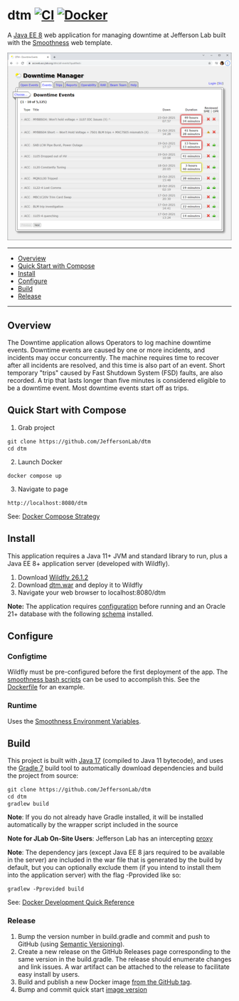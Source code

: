 # dtm [![CI](https://github.com/JeffersonLab/dtm/actions/workflows/ci.yml/badge.svg)](https://github.com/JeffersonLab/dtm/actions/workflows/ci.yml) [![Docker](https://img.shields.io/docker/v/slominskir/dtm?sort=semver&label=DockerHub)](https://hub.docker.com/r/slominskir/dtm)
A [Java EE 8](https://en.wikipedia.org/wiki/Jakarta_EE) web application for managing downtime at Jefferson Lab built with the [Smoothness](https://github.com/JeffersonLab/smoothness) web template.

![Screenshot](https://github.com/JeffersonLab/dtm/raw/main/Screenshot.png?raw=true "Screenshot")

---
 - [Overview](https://github.com/JeffersonLab/dtm#overview)
 - [Quick Start with Compose](https://github.com/JeffersonLab/dtm#quick-start-with-compose)
 - [Install](https://github.com/JeffersonLab/dtm#install) 
 - [Configure](https://github.com/JeffersonLab/dtm#configure)
 - [Build](https://github.com/JeffersonLab/dtm#build)
 - [Release](https://github.com/JeffersonLab/dtm#release)
---

## Overview
The Downtime application allows Operators to log machine downtime events.  Downtime events are caused by one or more incidents, and incidents may occur concurrently.  The machine requires time to recover after all incidents are resolved, and this time is also part of an event.  Short temporary "trips" caused by Fast Shutdown System (FSD) faults, are also recorded.   A trip that lasts longer than five minutes is considered eligible to be a downtime event.  Most downtime events start off as trips.

## Quick Start with Compose
1. Grab project
```
git clone https://github.com/JeffersonLab/dtm
cd dtm
```
2. Launch Docker
```
docker compose up
```
3. Navigate to page
```
http://localhost:8080/dtm
```
See: [Docker Compose Strategy](https://gist.github.com/slominskir/a7da801e8259f5974c978f9c3091d52c)

## Install
This application requires a Java 11+ JVM and standard library to run, plus a Java EE 8+ application server (developed with Wildfly).

   1. Download [Wildfly 26.1.2](https://www.wildfly.org/downloads/)
   1. Download [dtm.war](https://github.com/JeffersonLab/dtm/releases) and deploy it to Wildfly
   1. Navigate your web browser to localhost:8080/dtm

**Note:** The application requires [configuration](https://github.com/JeffersonLab/dtm#configure) before running and an Oracle 21+ database with the following [schema](https://github.com/JeffersonLab/dtm/tree/main/docker/oracle/setup) installed.

## Configure

### Configtime
Wildfly must be pre-configured before the first deployment of the app. The [smoothness bash scripts](https://github.com/JeffersonLab/smoothness#configtime) can be used to accomplish this. See the [Dockerfile](https://github.com/JeffersonLab/dtm/blob/main/Dockerfile) for an example.

### Runtime
Uses the [Smoothness Environment Variables](https://github.com/JeffersonLab/smoothness#environment-variables).

## Build
This project is built with [Java 17](https://adoptium.net/) (compiled to Java 11 bytecode), and uses the [Gradle 7](https://gradle.org/) build tool to automatically download dependencies and build the project from source:

```
git clone https://github.com/JeffersonLab/dtm
cd dtm
gradlew build
```
**Note**: If you do not already have Gradle installed, it will be installed automatically by the wrapper script included in the source

**Note for JLab On-Site Users**: Jefferson Lab has an intercepting [proxy](https://gist.github.com/slominskir/92c25a033db93a90184a5994e71d0b78)

**Note**: The dependency jars (except Java EE 8 jars required to be available in the server) are included in the war file that is generated by the build by default, but you can optionally exclude them (if you intend to install them into the application server) with the flag -Pprovided like so:
```
gradlew -Pprovided build
```
See: [Docker Development Quick Reference](https://gist.github.com/slominskir/a7da801e8259f5974c978f9c3091d52c#development-quick-reference)

### Release
1. Bump the version number in build.gradle and commit and push to GitHub (using [Semantic Versioning](https://semver.org/)).
2. Create a new release on the GitHub Releases page corresponding to the same version in the build.gradle. The release should enumerate changes and link issues. A war artifact can be attached to the release to facilitate easy install by users.
3. Build and publish a new Docker image [from the GitHub tag](https://gist.github.com/slominskir/a7da801e8259f5974c978f9c3091d52c#8-build-an-image-based-of-github-tag).
4. Bump and commit quick start [image version](https://github.com/JeffersonLab/dtm/blob/main/docker-compose.override.yml)
